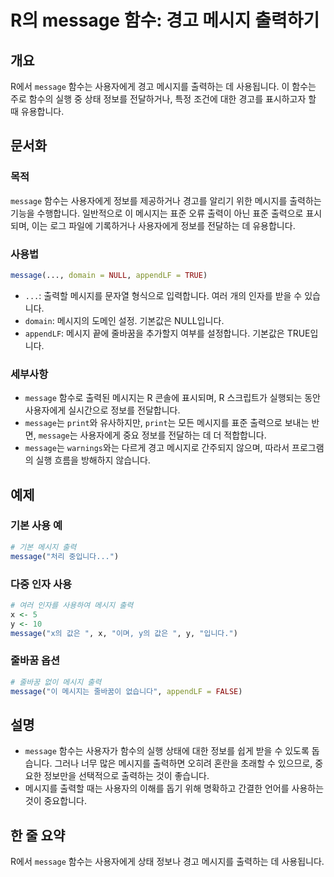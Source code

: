 <!--
Meta Description: # R의 message 함수: 경고 메시지 출력하기 ## 개요 R에서 `message` 함수는 사용자에게 경고 메시지를 출력하는 데 사용됩니다. 이 함수는 주로 함수의 실행 중 상태 정보를 전달하거나, 특정 조건에 대한 경고를 표시하고자 할 때 유용합니다. ## 문서화...
Meta Keywords: message, 메시지를, 사용자에게, 정보를, 메시지
-->

# R의 message 함수: 경고 메시지 출력하기

## 개요
R에서 `message` 함수는 사용자에게 경고 메시지를 출력하는 데 사용됩니다. 이 함수는 주로 함수의 실행 중 상태 정보를 전달하거나, 특정 조건에 대한 경고를 표시하고자 할 때 유용합니다.

## 문서화
### 목적
`message` 함수는 사용자에게 정보를 제공하거나 경고를 알리기 위한 메시지를 출력하는 기능을 수행합니다. 일반적으로 이 메시지는 표준 오류 출력이 아닌 표준 출력으로 표시되며, 이는 로그 파일에 기록하거나 사용자에게 정보를 전달하는 데 유용합니다.

### 사용법
```r
message(..., domain = NULL, appendLF = TRUE)
```

- `...`: 출력할 메시지를 문자열 형식으로 입력합니다. 여러 개의 인자를 받을 수 있습니다.
- `domain`: 메시지의 도메인 설정. 기본값은 NULL입니다.
- `appendLF`: 메시지 끝에 줄바꿈을 추가할지 여부를 설정합니다. 기본값은 TRUE입니다.

### 세부사항
- `message` 함수로 출력된 메시지는 R 콘솔에 표시되며, R 스크립트가 실행되는 동안 사용자에게 실시간으로 정보를 전달합니다.
- `message`는 `print`와 유사하지만, `print`는 모든 메시지를 표준 출력으로 보내는 반면, `message`는 사용자에게 중요 정보를 전달하는 데 더 적합합니다.
- `message`는 `warnings`와는 다르게 경고 메시지로 간주되지 않으며, 따라서 프로그램의 실행 흐름을 방해하지 않습니다.

## 예제
### 기본 사용 예
```r
# 기본 메시지 출력
message("처리 중입니다...")
```

### 다중 인자 사용
```r
# 여러 인자를 사용하여 메시지 출력
x <- 5
y <- 10
message("x의 값은 ", x, "이며, y의 값은 ", y, "입니다.")
```

### 줄바꿈 옵션
```r
# 줄바꿈 없이 메시지 출력
message("이 메시지는 줄바꿈이 없습니다", appendLF = FALSE)
```

## 설명
- `message` 함수는 사용자가 함수의 실행 상태에 대한 정보를 쉽게 받을 수 있도록 돕습니다. 그러나 너무 많은 메시지를 출력하면 오히려 혼란을 초래할 수 있으므로, 중요한 정보만을 선택적으로 출력하는 것이 좋습니다.
- 메시지를 출력할 때는 사용자의 이해를 돕기 위해 명확하고 간결한 언어를 사용하는 것이 중요합니다.

## 한 줄 요약
R에서 `message` 함수는 사용자에게 상태 정보나 경고 메시지를 출력하는 데 사용됩니다.